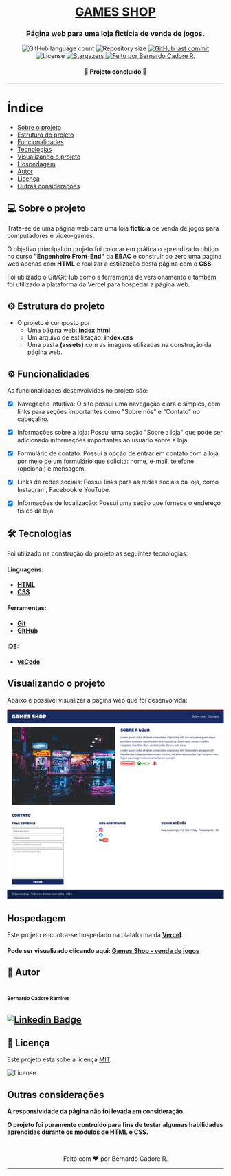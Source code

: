 <h1 align="center">
    <a href="https://ebac-projeto-1-seven.vercel.app/" alt="Site da Games Shop">GAMES SHOP</a>
</h1>

<h3 align="center">
    <p>Página web para uma loja fictícia de venda de jogos.</p>
</h3>

<p align="center">
  <img alt="GitHub language count" src="https://img.shields.io/github/languages/count/bcadore/EBAC-Projeto-1?color=%2304D361">
  <img alt="Repository size" src="https://img.shields.io/github/repo-size/bcadore/EBAC-Projeto-1">
  <a href="https://github.com/bcadore/EBAC-Projeto-1/commits/main">
    <img alt="GitHub last commit" src="https://img.shields.io/github/last-commit/bcadore/EBAC-Projeto-1">
  </a>
   <img alt="License" src="https://img.shields.io/badge/license-MIT-brightgreen">
   <a href="https://github.com/bcadore/EBAC-Projeto-1/stargazers">
    <img alt="Stargazers" src="https://img.shields.io/github/stars/bcadore/EBAC-Projeto-1?style=social">
  </a>
  <a href="#">
    <img alt="Feito por Bernardo Cadore R." src="https://img.shields.io/badge/feito%20por:-Bernardo Cadore R.-%237519C1">
  </a>
</p>

<h4 align="center">
	🚧 Projeto concluído 🚧
</h4>

---

# Índice

- [Sobre o projeto](#-sobre-o-projeto)
- [Estrutura do projeto](#-estrutura-do-projeto)
- [Funcionalidades](#-funcionalidades)
- [Tecnologias](#-tecnologias)
- [Visualizando o projeto](#-visualizando-o-projeto)
- [Hospedagem](#-hospedagem)
- [Autor](#-autor)
- [Licença](#user-content--licença)
- [Outras considerações](#-outras-considerações)

## 💻 Sobre o projeto

Trata-se de uma página web para uma loja **fictícia** de venda de jogos para computadores e video-games.

O objetivo principal do projeto foi colocar em prática o aprendizado obtido no curso **"Engenheiro Front-End"** da **EBAC** e construir do zero uma página web apenas com **HTML** e realizar a estilização desta página com o **CSS**.

Foi utilizado o Git/GitHub como a ferramenta de versionamento e também foi utilizado a plataforma da Vercel para hospedar a página web.

## ⚙️ Estrutura do projeto

- O projeto é composto por:
  - Uma página web: **index.html**
  - Um arquivo de estilização: **index.css**
  - Uma pasta **(assets)** com as imagens utilizadas na construção da página web.



## ⚙️ Funcionalidades

As funcionalidades desenvolvidas no projeto são:

- [x] Navegação intuitiva: O site possui uma navegação clara e simples, com links para seções importantes como "Sobre nós" e "Contato" no cabeçalho.

- [x] Informações sobre a loja: Possui uma seção "Sobre a loja" que pode ser adicionado informações importantes ao usuário sobre a loja.

- [x] Formulário de contato: Possui a opção de entrar em contato com a loja por meio de um formulário que solicita: nome, e-mail, telefone (opcional) e mensagem.

- [x] Links de redes sociais: Possui links para as redes sociais da loja, como Instagram, Facebook e YouTube.

- [x] Informações de localização: Possui uma seção que fornece o endereço físico da loja.


## 🛠 Tecnologias

Foi utilizado na construção do projeto as seguintes tecnologias:

#### Linguagens:

- **[HTML](https://html.spec.whatwg.org/)**
- **[CSS](https://www.w3.org/TR/css3-roadmap/)**

#### Ferramentas:

- **[Git](https://git-scm.com/)**
- **[GitHub](https://github.com/)**

#### IDE:

- **[vsCode](https://code.visualstudio.com/)**


## Visualizando o projeto

Abaixo é possível visualizar a página web que foi desenvolvida:

![Página principal](./assets/TelaPrincipal.png)

## Hospedagem

Este projeto encontra-se hospedado na plataforma da **[Vercel](https://vercel.com)**.

#### Pode ser visualizado clicando aqui: **[Games Shop - venda de jogos](https://ebac-projeto-1-seven.vercel.app/)** 

## 🦸 Autor

<a href="https://github.com/bcadore">
    <img style="border-radius: 50%;" src="https://avatars.githubusercontent.com/u/49734970?s=400&u=7a5ce9ab63e4a78ac5434d008dc8faf070aa0883&v=4" width="150px;" alt=""/>
    <br/>
    <sub><b>Bernardo Cadore Ramires</b></sub>
</a>

## [![Linkedin Badge](https://img.shields.io/badge/-Bernardo-blue?style=flat-square&logo=Linkedin&logoColor=white&link=https://www.linkedin.com/in/bernardocadore/)](https://www.linkedin.com/in/bernardocadore/)

## 📝 Licença

Este projeto esta sobe a licença [MIT](./LICENSE).

<img alt="License" src="https://img.shields.io/badge/license-MIT-brightgreen">

## Outras considerações

**A responsividade da página não foi levada em consideração.**

**O projeto foi puramente contruído para fins de testar algumas habilidades aprendidas durante os módulos de HTML e CSS.**

<br>
<p align=center>
Feito com ❤️ por Bernardo Cadore R.
</p>

---